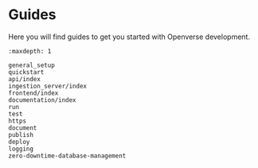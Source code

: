 # Guides

Here you will find guides to get you started with Openverse development.

```{toctree}
:maxdepth: 1

general_setup
quickstart
api/index
ingestion_server/index
frontend/index
documentation/index
run
test
https
document
publish
deploy
logging
zero-downtime-database-management
```
